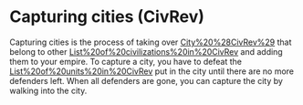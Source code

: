 # Capturing cities (CivRev)

Capturing cities is the process of taking over [City%20%28CivRev%29](cities) that belong to other [List%20of%20civilizations%20in%20CivRev](civilizations) and adding them to your empire. To capture a city, you have to defeat the [List%20of%20units%20in%20CivRev](units) put in the city until there are no more defenders left. When all defenders are gone, you can capture the city by walking into the city.